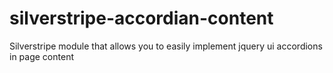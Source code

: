 silverstripe-accordian-content
==============================

Silverstripe module that allows you to easily implement jquery ui accordions in page content
